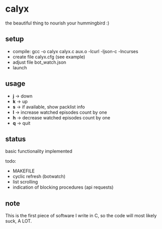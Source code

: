 calyx
=====
the beautiful thing to nourish your hummingbird :)

setup
-----
* compile: gcc -o calyx calyx.c aux.o -lcurl -ljson-c -lncurses
* create file calyx.cfg (see example)
* adjust file bot\_watch.json
* launch

usage
-----
* **j** -> down
* **k** -> up
* **s** -> if available, show packlist info
* **l** -> increase watched episodes count by one
* **h** -> decrease watched episodes count by one
* **q** -> quit

status
------
basic functionality implemented

todo: 
* MAKEFILE
* cyclic refresh (botwatch)
* list scrolling
* indication of blocking procedures (api requests)

note
----
This is the first piece of software I write in C, so the code will most likely suck, A LOT.
